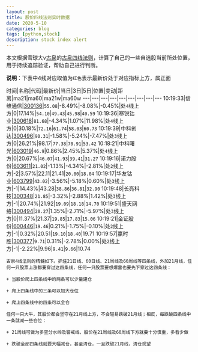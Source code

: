 ```yaml
---
layout: post
title: 股价四线法则实时数据
date: 2020-5-10
categories: blog
tags: [python,stock]
description: stock index alert
---
```



本文根据雪球大v[古泉](https://xueqiu.com/u/7148646888)的[古泉四线法则](https://xueqiu.com/7148646888/130498192)，计算了自己的一些自选股当前所处位置，用于持续追踪验证，帮助自己进行判断。

**说明**：下表中4线对应取值为`红色`表示最新价处于对应指标上方，属正面

时间|名称|代码|最新价|当日|3日|5日|位置|变动|距离|ma21|ma60|ma21w|ma60w
---|---|---|---|---|---|---|---|---
10:19:33|信维通信|[300136](https://xueqiu.com/S/SZ300136)|`55.08`|-8.49%|-8.08%|-0.45%|处`4`线上方|0|17.14%|`54.10`|`49.43`|`45.98`|`40.59`
10:19:36|寒锐钴业|[300618](https://xueqiu.com/S/SZ300618)|`81.68`|-4.34%|1.07%|11.98%|处`4`线上方|0|30.18%|`72.16`|`61.74`|`58.03`|`60.73`
10:19:39|中科创达|[300496](https://xueqiu.com/S/SZ300496)|`90.31`|-1.58%|-5.24%|-7.47%|处`3`线上方|0|26.21%|98.17|`77.38`|`70.91`|`53.42`
10:18:21|中科曙光|[603019](https://xueqiu.com/S/SH603019)|`46.9`|0.86%|2.45%|5.37%|处`4`线上方|0|20.67%|`46.07`|`41.93`|`39.41`|`31.27`
10:19:16|诺力股份|[603611](https://xueqiu.com/S/SH603611)|`21.02`|-1.13%|-4.34%|-2.81%|处`2`线上方|-2|3.57%|22.11|21.41|`20.00`|`18.04`
10:19:17|华友钴业|[603799](https://xueqiu.com/S/SH603799)|`43.02`|-3.56%|-5.18%|0.60%|处`3`线上方|-1|14.43%|43.28|`38.86`|`36.81`|`32.90`
10:19:48|长亮科技|[300348](https://xueqiu.com/S/SZ300348)|`21.85`|-3.32%|-2.88%|1.42%|处`3`线上方|-1|20.74%|21.92|`19.09`|`18.18`|`14.70`
10:19:51|盛天网络|[300494](https://xueqiu.com/S/SZ300494)|`20.27`|1.35%|-2.71%|-5.97%|处`3`线上方|0|11.37%|21.37|`19.85`|`17.83`|`15.06`
10:19:21|金证股份|[600446](https://xueqiu.com/S/SH600446)|`19.46`|0.21%|-1.75%|-0.10%|处`2`线上方|-1|0.32%|20.51|`19.10`|`18.40`|19.71
10:19:57|赢时胜|[300377](https://xueqiu.com/S/SZ300377)|`9.71`|0.31%|-2.78%|0.00%|处`2`线上方|-1|-2.22%|9.96|`9.41`|`9.66`|10.74

```
古泉4线法则的精髓如下。抓住21日线、60日线、21周线及60周线等四条线，外加21月线，任何一只股票上涨都要穿过这四条线，任何一只股票要想爆雷也要先下穿过这四条线：

+ 当股价爬上四条线中的两条可以少量建仓

+ 爬上四条线中的三条可以加大仓位

+ 爬上四条线中的四条可以全仓

任何一只大牛，其股价都会坚守在21月线上方，不会轻易跌破21月线；相反，每跌破四条线中一条就减一些仓位：

+ 21周线可做为多空分水岭及警戒线，股价在21周线及60周线下方就要十分慎重，多看少做

+ 跌破全部四条线就要大幅减仓，甚至清仓，一旦跌破21月线，清仓观望
```